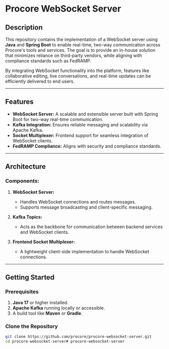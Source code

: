 # Procore WebSocket Server

## Description
This repository contains the implementation of a WebSocket server using **Java** and **Spring Boot** to enable real-time, two-way communication across Procore's tools and services. The goal is to provide an in-house solution that minimizes reliance on third-party vendors, while aligning with compliance standards such as FedRAMP.

By integrating WebSocket functionality into the platform, features like collaborative editing, live conversations, and real-time updates can be efficiently delivered to end users.

---

## Features
- **WebSocket Server:** A scalable and extensible server built with Spring Boot for two-way real-time communication.
- **Kafka Integration:** Ensures reliable messaging and scalability via Apache Kafka.
- **Socket Multiplexer:** Frontend support for seamless integration of WebSocket clients.
- **FedRAMP Compliance:** Aligns with security and compliance standards.

---

## Architecture
### Components:
1. **WebSocket Server:**
   - Handles WebSocket connections and routes messages.
   - Supports message broadcasting and client-specific messaging.

2. **Kafka Topics:**
   - Acts as the backbone for communication between backend services and WebSocket clients.

3. **Frontend Socket Multiplexer:**
   - A lightweight client-side implementation to handle WebSocket connections.

---

## Getting Started

### Prerequisites
1. **Java 17** or higher installed.
2. **Apache Kafka** running locally or accessible.
3. A build tool like **Maven** or **Gradle**.

### Clone the Repository
```bash
git clone https://github.com/procore/procore-websocket-server.git
cd procore-websocket-server# procore-websocket-server
